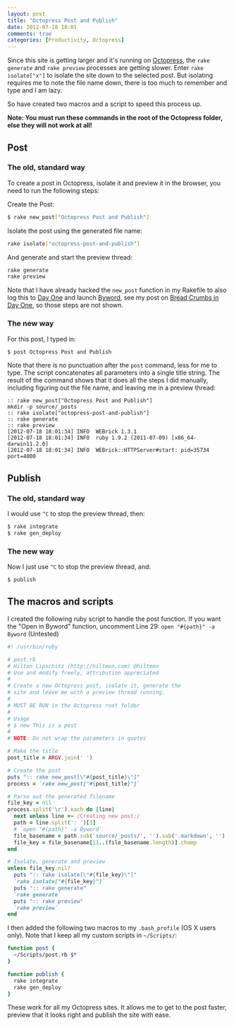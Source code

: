 ```yaml
---
layout: post
title: "Octopress Post and Publish"
date: 2012-07-18 18:01
comments: true
categories: [Productivity, Octopress]
---
```


Since this site is getting larger and it's running on [Octopress](http://octopress.org), the `rake generate` and `rake preview` processes are getting slower. Enter `rake isolate["x"]` to isolate the site down to the selected post. But isolating requires me to note the file name down, there is too much to remember and type and I am lazy.

So have created two macros and a script to speed this process up.

**Note: You must run these commands in the root of the Octopress folder, else they will not work at all!**

## Post

### The old, standard way

To create a post in Octopress, isolate it and preview it in the browser, you need to run the following steps:

Create the Post:

``` sh
$ rake new_post["Octopress Post and Publish"]
```

Isolate the post using the generated file name:

``` sh
rake isolate["octopress-post-and-publish"]
```

And generate and start the preview thread:

```sh
rake generate
rake preview
```

Note that I have already hacked the `new_post` function in my Rakefile to also log this to [Day One](http://dayoneapp.com) and launch [Byword](http://bywordapp.com), see my post on [Bread Crumbs in Day One](http://hiltmon.com/blog/2012/01/23/bread-crumbs-in-day-one/), so those steps are not shown.

### The new way

For this post, I typed in:

```sh
$ post Octopress Post and Publish
```

Note that there is no punctuation after the `post` command, less for me to type. The script concatenates all parameters into a single title string. The result of the command shows that it does all the steps I did manually, including figuring out the file name, and leaving me in a preview thread:

``` text
:: rake new_post["Octopress Post and Publish"]
mkdir -p source/_posts
:: rake isolate["octopress-post-and-publish"]
:: rake generate
:: rake preview
[2012-07-18 18:01:34] INFO  WEBrick 1.3.1
[2012-07-18 18:01:34] INFO  ruby 1.9.2 (2011-07-09) [x86_64-darwin11.2.0]
[2012-07-18 18:01:34] INFO  WEBrick::HTTPServer#start: pid=35734 port=4000
```

## Publish

### The old, standard way

I would use `^C` to stop the preview thread, then:

``` sh
$ rake integrate
$ rake gen_deploy
```

### The new way

Now I just use `^C` to stop the preview thread, and:

``` sh
$ publish
```

## The macros and scripts

I created the following ruby script to handle the post function. If you want the "Open in Byword" function, uncomment Line 29: `open "#{path}" -a Byword` (Untested)

``` ruby
#! /usr/bin/ruby

# post.rb
# Hilton Lipschitz (http://hiltmon.com) @hiltmon
# Use and modify freely, attribution appreciated
#
# Create a new Octopress post, isolate it, generate the
# site and leave me with a preview thread running.
#
# MUST BE RUN in the Octopress root folder
#
# Usage
# $ new This is a post
#
# NOTE: Do not wrap the parameters in quotes

# Make the title
post_title = ARGV.join(' ')

# Create the post
puts ":: rake new_post[\"#{post_title}\"]"
process = `rake new_post["#{post_title}"]`

# Parse out the generated filename
file_key = nil
process.split('\r').each do |line|
  next unless line =~ /Creating new post:/
  path = line.split(': ')[1]
  # `open "#{path}" -a Byword`
  file_basename = path.sub('source/_posts/', '').sub('.markdown', '')
  file_key = file_basename[11..(file_basename.length)].chomp
end

# Isolate, generate and preview
unless file_key.nil?
  puts ":: rake isolate[\"#{file_key}\"]"
  `rake isolate["#{file_key}"]`
  puts ":: rake generate"
  `rake generate`
  puts ":: rake preview"
  `rake preview`
end
```

I then added the following two macros to my `.bash_profile` (OS X users only). Note that I keep all my custom scripts in `~/Scripts/`:

``` sh
function post {
  ~/Scripts/post.rb $*
}

function publish {
  rake integrate
  rake gen_deploy
}
```

These work for all my Octopress sites. It allows me to get to the post faster, preview that it looks right and publish the site with ease.
